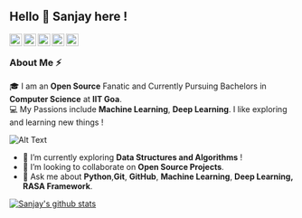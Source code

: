 ## Hello 👋 Sanjay here !

<a href="https://www.linkedin.com/in/sanjaymarreddi/">
  <img align="left" alt="Sanjay's Linkdein" width="22px" src="https://cdn.jsdelivr.net/npm/simple-icons@v3/icons/linkedin.svg" />
</a>
<a href="https://twitter.com/SanjayMarreddi">
  <img align="left" alt="Sanjay's Twitter" width="22px" src="https://cdn.jsdelivr.net/npm/simple-icons@v3/icons/twitter.svg" />
</a>
<a href="https://github.com/SanjayMarreddi">
  <img align="left" alt="Sanjay's Github" width="22px" src="https://cdn.jsdelivr.net/npm/simple-icons@v3/icons/github.svg" />
</a>
<a href="https://instagram.com/SanjayMarreddi/">
  <img align="left" alt="Sanjay's Instagram" width="22px" src="https://cdn.jsdelivr.net/npm/simple-icons@v3/icons/instagram.svg" />
</a>
<a href="https://www.facebook.com/SanjayMarreddi/">
  <img align="left" alt="Sanjay's Facebook" width="22px" src="https://cdn.jsdelivr.net/npm/simple-icons@v3/icons/facebook.svg" />
</a>

<br/> 

### About Me :zap:
🎓 I am an **Open Source** Fanatic and Currently Pursuing Bachelors in **Computer Science** at **IIT Goa**. </br>
💻  My Passions include **Machine Learning**, **Deep Learning**. I like exploring and learning new things ! </br>

![Alt Text](https://miro.medium.com/max/1360/1*IRGHmiGsa16stedQvIaZfw.gif)

- 🌱 I’m currently exploring **Data Structures and Algorithms** !
- 👯 I’m looking to collaborate on **Open Source Projects**.
- 💬 Ask me about **Python**,**Git**, **GitHub**, **Machine Learning**, **Deep Learning, RASA Framework**.
   
   
[![Sanjay's github stats](https://github-readme-stats.vercel.app/api?username=SanjayMarreddi&show_icons=true&theme=radical)](https://github.com/SanjayMarreddi/github-readme-stats)

